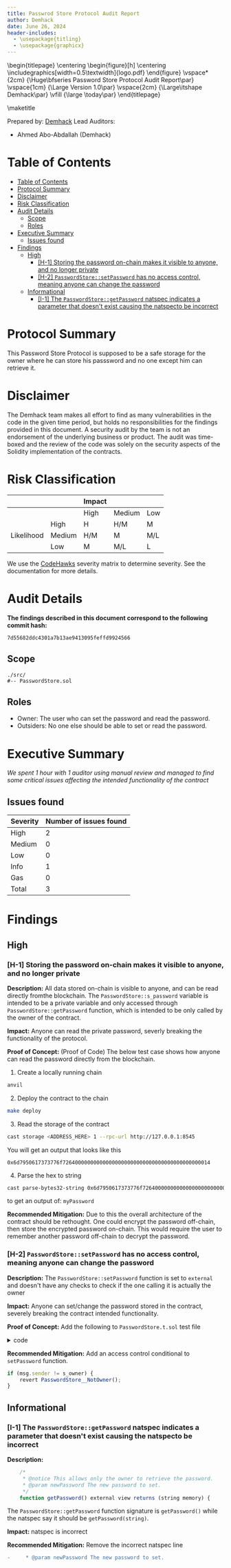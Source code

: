 ```yaml
---
title: Passwrod Store Protocol Audit Report
author: Demhack
date: June 26, 2024
header-includes:
  - \usepackage{titling}
  - \usepackage{graphicx}
---
```


\begin{titlepage}
    \centering
    \begin{figure}[h]
        \centering
        \includegraphics[width=0.5\textwidth]{logo.pdf} 
    \end{figure}
    \vspace*{2cm}
    {\Huge\bfseries Password Store Protocol Audit Report\par}
    \vspace{1cm}
    {\Large Version 1.0\par}
    \vspace{2cm}
    {\Large\itshape Demhack\par}
    \vfill
    {\large \today\par}
\end{titlepage}

\maketitle

<!-- Your report starts here! -->

Prepared by: [Demhack](https://x.com/Demhack0)
Lead Auditors: 
- Ahmed Abo-Abdallah (Demhack)

# Table of Contents
- [Table of Contents](#table-of-contents)
- [Protocol Summary](#protocol-summary)
- [Disclaimer](#disclaimer)
- [Risk Classification](#risk-classification)
- [Audit Details](#audit-details)
  - [Scope](#scope)
  - [Roles](#roles)
- [Executive Summary](#executive-summary)
  - [Issues found](#issues-found)
- [Findings](#findings)
  - [High](#high)
    - [\[H-1\] Storing the password on-chain makes it visible to anyone, and no longer private](#h-1-storing-the-password-on-chain-makes-it-visible-to-anyone-and-no-longer-private)
    - [\[H-2\] `PasswordStore::setPassword` has no access control, meaning anyone can change the password](#h-2-passwordstoresetpassword-has-no-access-control-meaning-anyone-can-change-the-password)
  - [Informational](#informational)
    - [\[I-1\] The `PasswordStore::getPassword` natspec indicates a parameter that doesn't exist causing the natspecto be incorrect](#i-1-the-passwordstoregetpassword-natspec-indicates-a-parameter-that-doesnt-exist-causing-the-natspecto-be-incorrect)

# Protocol Summary

This Password Store Protocol is supposed to be a safe storage for the owner where he can store his passsword and no one except him can retrieve it.

# Disclaimer

The Demhack team makes all effort to find as many vulnerabilities in the code in the given time period, but holds no responsibilities for the findings provided in this document. A security audit by the team is not an endorsement of the underlying business or product. The audit was time-boxed and the review of the code was solely on the security aspects of the Solidity implementation of the contracts.

# Risk Classification

|            |        | Impact |        |     |
| ---------- | ------ | ------ | ------ | --- |
|            |        | High   | Medium | Low |
|            | High   | H      | H/M    | M   |
| Likelihood | Medium | H/M    | M      | M/L |
|            | Low    | M      | M/L    | L   |

We use the [CodeHawks](https://docs.codehawks.com/hawks-auditors/how-to-evaluate-a-finding-severity) severity matrix to determine severity. See the documentation for more details.

# Audit Details 

**The findings described in this document correspond to the following commit hash:** 
```
7d55682ddc4301a7b13ae9413095feffd9924566
```

## Scope 

```
./src/
#-- PasswordStore.sol
```

## Roles

- Owner: The user who can set the password and read the password.
- Outsiders: No one else should be able to set or read the password.

# Executive Summary

*We spent 1 hour with 1 auditor using manual review and managed to find some critical issues affecting the intended functionality of the contract*

## Issues found

| Severity | Number of issues found |
| -------- | ---------------------- |
| High     | 2                      |
| Medium   | 0                      |
| Low      | 0                      |
| Info     | 1                      |
| Gas      | 0                      |
| Total    | 3                      |

# Findings
## High

### [H-1] Storing the password on-chain makes it visible to anyone, and no longer private

**Description:** All data stored on-chain is visible to anyone, and can be read directly fromthe blockchain. The `PasswordStore::s_password` variable is intended to be a private variable and only accessed through `PasswordStore::getPassword` function, which is intended to be only called by the owner of the contract.

**Impact:** Anyone can read the private password, severly breaking the functionality of the protocol.

**Proof of Concept:** (Proof of Code)
The below test case shows how anyone can read the password directly from the blockchain.

1. Create a locally running chain

```bash
anvil
```

2. Deploy the contract to the chain

```bash
make deploy
```

3. Read the storage of the contract

```bash
cast storage <ADDRESS_HERE> 1 --rpc-url http://127.0.0.1:8545
```
You will get an output that looks like this
```
0x6d7950617373776f726400000000000000000000000000000000000000000014
```

4. Parse the hex to string

```bash
cast parse-bytes32-string 0x6d7950617373776f726400000000000000000000000000000000000000000014
```
to get an output of:
`myPassword`

**Recommended Mitigation:** Due to this the overall architecture of the contract should be rethought. One could encrypt the password off-chain, then store the encrypted password on-chain. This would require the user to remember another password off-chain to decrypt the password.


### [H-2] `PasswordStore::setPassword` has no access control, meaning anyone can change the password

**Description:** The `PasswordStore::setPassword` function is set to `external` and doesn't have any checks to check if the one calling it is actually the owner

**Impact:** Anyone can set/change the password stored in the contract, severely breaking the contract intended functionality. 

**Proof of Concept:** Add the following to `PasswordStore.t.sol` test file

<details>
<summary>code</summary>

```javascript
function test_anyone_can_set_password(address randomAddress, string memory newPassword) public {
    vm.assume(randomAddress != owner);
    vm.startPrank(randomAddress);
    passwordStore.setPassword(newPassword);
    vm.stopPrank();
    vm.startPrank(owner);
    string memory actualPassword = passwordStore.getPassword();
    vm.stopPrank();
    assertEq(actualPassword, newPassword);
}
```

</details>

**Recommended Mitigation:** Add an access control conditional to `setPassword` function.

```javascript
if (msg.sender != s_owner) {
    revert PasswordStore__NotOwner();
}
```




## Informational

### [I-1] The `PasswordStore::getPassword` natspec indicates a parameter that doesn't exist causing the natspecto be incorrect

**Description:** 
```javascript
    /*
     * @notice This allows only the owner to retrieve the password.
     * @param newPassword The new password to set.
     */
    function getPassword() external view returns (string memory) {
```
The `PasswordStore::getPassword` function signature is `getPassword()` while the natspec say it should be `getPassword(string)`.

**Impact:** natspec is incorrect

**Recommended Mitigation:** Remove the incorrect natspec line

```diff
-     * @param newPassword The new password to set.
```